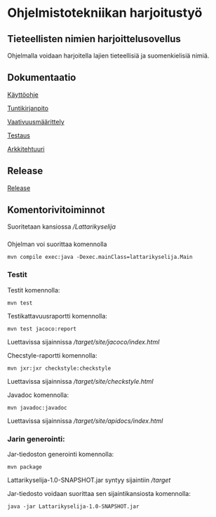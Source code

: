 # Ohjelmistotekniikan harjoitustyö

## Tieteellisten nimien harjoittelusovellus

Ohjelmalla voidaan harjoitella lajien tieteellisiä ja suomenkielisiä nimiä.

## Dokumentaatio

[Käyttöohje](https://github.com/Maunaator/ot-harjoitustyo/blob/master/dokumentaatio/kayttoohje.md)

[Tuntikirjanpito](https://github.com/Maunaator/ot-harjoitustyo/blob/master/dokumentaatio/tuntikirjanpito.md)

[Vaativuusmäärittely](https://github.com/Maunaator/ot-harjoitustyo/blob/master/dokumentaatio/vaatimusmaarittely.md)

[Testaus](https://github.com/Maunaator/ot-harjoitustyo/blob/master/dokumentaatio/testaus.md)

[Arkkitehtuuri](https://github.com/Maunaator/ot-harjoitustyo/blob/master/dokumentaatio/arkkitehtuuri.md)

## Release

[Release](https://github.com/Maunaator/ot-harjoitustyo/releases/tag/6.1)

## Komentorivitoiminnot

Suoritetaan kansiossa _/Lattarikyselija_

###
Ohjelman voi suorittaa komennolla
```
mvn compile exec:java -Dexec.mainClass=lattarikyselija.Main
```
### Testit

Testit komennolla:
```
mvn test
```
Testikattavuusraportti komennolla:
```
mvn test jacoco:report
```
Luettavissa sijainnissa _/target/site/jacoco/index.html_

Checstyle-raportti komennolla:
```
mvn jxr:jxr checkstyle:checkstyle
```
Luettavissa sijainnissa _/target/site/checkstyle.html_

Javadoc komennolla:
```
mvn javadoc:javadoc
```
Luettavissa sijainnissa _/target/site/apidocs/index.html_

### Jarin generointi:
Jar-tiedoston generointi komennolla:
```
mvn package
```
Lattarikyselija-1.0-SNAPSHOT.jar syntyy sijaintiin _/target_

Jar-tiedosto voidaan suorittaa sen sijaintikansiosta komennolla:
```
java -jar Lattarikyselija-1.0-SNAPSHOT.jar
```
